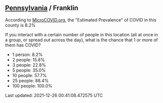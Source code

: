 
## [Pennsylvania](/united-states/pennsylvania) / Franklin

According to [MicroCOVID.org](http://microcovid.org),
the "Estimated Prevalence" of COVID in this county is 8.2%

If you interact with a certain number of people in this location
(all at once in a group, or spread out across the day), what is the chance that
1 or more of them has COVID?

- 1 person: 8.2%
- 2 people: 15.8%
- 3 people: 22.8%
- 5 people: 35.0%
- 10 people: 57.7%
- 25 people: 88.4%
- 100 people: 100.0%

Last updated: 2021-12-26 00:41:08.472575 UTC
